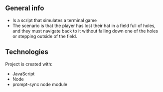 ## General info
- Is a script that simulates a terminal game 
- The scenario is that the player has lost their hat in a field full of holes, and they must navigate back to it without falling down one of the holes or stepping outside of the field.
	
## Technologies
Project is created with:
* JavaScript
* Node
* prompt-sync node module
